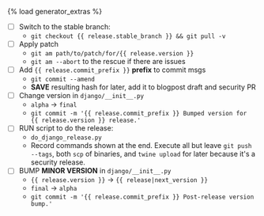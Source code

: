 {% load generator_extras %}
- [ ] Switch to the stable branch:
  - `git checkout {{ release.stable_branch }} && git pull -v`
- [ ] Apply patch
  - `git am path/to/patch/for/{{ release.version }}`
  - `git am --abort` to the rescue if there are issues
- [ ] Add `{{ release.commit_prefix }}` **prefix** to commit msgs
  - `git commit --amend`
  - **SAVE** resulting hash for later, add it to blogpost draft and security PR
- [ ] Change version in `django/__init__.py`
  - `alpha` -> `final`
  - `git commit -m '{{ release.commit_prefix }} Bumped version for {{ release.version }} release.'`
- [ ] RUN script to do the release:
  - `do_django_release.py`
  - Record commands shown at the end. Execute all but leave `git push --tags`,
    both `scp` of binaries, and `twine upload` for later because it's a security
    release.
- [ ] BUMP **MINOR VERSION** in `django/__init__.py`
  - `{{ release.version }}` -> `{{ release|next_version }}`
  - `final` -> `alpha`
  - `git commit -m '{{ release.commit_prefix }} Post-release version bump.'`
